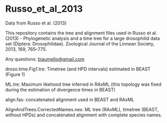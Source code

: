# Russo_et_al_2013
Data from Russo et al. (2013)

This repository contains the tree and alignment files used in Russo et al. (2013) - Phylogenetic analysis and a time tree for a large drosophilid data set (Diptera: Drosophilidae). Zoological Journal of the Linnean Society, 2013, 169, 765–775.

Any questions: biaumello@gmail.com


droso.time.Fig1.tre: Timetree (and HPD intervals) estimated in BEAST (Figure 1)

ML.tre: Maximum likehood tree inferred in RAxML (this topology was fixed during the estimation of divergence times in BEAST)

align.fas: concatenated alignment used in BEAST and RAxML

AlignAndTrees.CorrectedNames.nex: ML tree (RAxML), timetree (BEAST, without HPDs) and concatenated alignment with complete species names.


